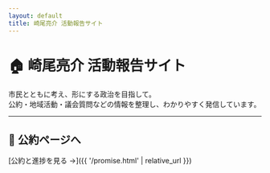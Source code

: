 ```yaml
---
layout: default
title: 崎尾亮介 活動報告サイト
---
```


# 🏠 崎尾亮介 活動報告サイト

市民とともに考え、形にする政治を目指して。  
公約・地域活動・議会質問などの情報を整理し、わかりやすく発信しています。

---

## 📌 公約ページへ
[公約と進捗を見る →]({{ '/promise.html' | relative_url }})
